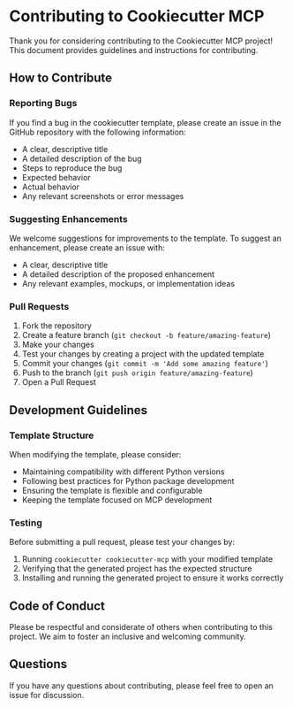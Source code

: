 # Contributing to Cookiecutter MCP

Thank you for considering contributing to the Cookiecutter MCP project! This document provides guidelines and instructions for contributing.

## How to Contribute

### Reporting Bugs

If you find a bug in the cookiecutter template, please create an issue in the GitHub repository with the following information:

- A clear, descriptive title
- A detailed description of the bug
- Steps to reproduce the bug
- Expected behavior
- Actual behavior
- Any relevant screenshots or error messages

### Suggesting Enhancements

We welcome suggestions for improvements to the template. To suggest an enhancement, please create an issue with:

- A clear, descriptive title
- A detailed description of the proposed enhancement
- Any relevant examples, mockups, or implementation ideas

### Pull Requests

1. Fork the repository
2. Create a feature branch (`git checkout -b feature/amazing-feature`)
3. Make your changes
4. Test your changes by creating a project with the updated template
5. Commit your changes (`git commit -m 'Add some amazing feature'`)
6. Push to the branch (`git push origin feature/amazing-feature`)
7. Open a Pull Request

## Development Guidelines

### Template Structure

When modifying the template, please consider:

- Maintaining compatibility with different Python versions
- Following best practices for Python package development
- Ensuring the template is flexible and configurable
- Keeping the template focused on MCP development

### Testing

Before submitting a pull request, please test your changes by:

1. Running `cookiecutter cookiecutter-mcp` with your modified template
2. Verifying that the generated project has the expected structure
3. Installing and running the generated project to ensure it works correctly

## Code of Conduct

Please be respectful and considerate of others when contributing to this project. We aim to foster an inclusive and welcoming community.

## Questions

If you have any questions about contributing, please feel free to open an issue for discussion.